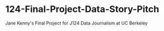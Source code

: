 # 124-Final-Project-Data-Story-Pitch
Jane Kenny's Final Project for J124 Data Journalism at UC Berkeley
